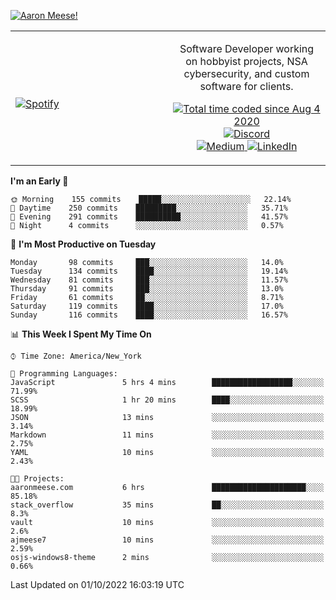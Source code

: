 [![Aaron Meese!](https://user-images.githubusercontent.com/17814535/88975338-a2aabf00-d27f-11ea-963f-8a19608716b4.png)](https://github.com/ajmeese7/readme-ascii "README ASCII")

<!-- Modified from project here: https://github.com/novatorem/novatorem -->
<table width="100%">
  <tr>
  <td width="50%">

&nbsp; <br> [![Spotify](https://ajmeese7.vercel.app/api/spotify)](https://open.spotify.com/user/ajmeese)

  </td>
  <td width="50%">
    <p align="center">
    Software Developer working on hobbyist projects, NSA cybersecurity, and custom software for clients.
    </p>
    <p align="center">
      <a href="https://wakatime.com/@f726891d-3b02-46cd-9b60-e8c59f9e2b14">
        <img src="https://wakatime.com/badge/user/f726891d-3b02-46cd-9b60-e8c59f9e2b14.svg" alt="Total time coded since Aug 4 2020" title="WakaTime" />
      </a>
      <a href="http://link.aaronmeese.com/discord">
        <img src="https://img.shields.io/badge/discord-ajmeese7%234835-369?style=flat-square&logo=discord&logoColor=white&color=purple" alt="Discord" title="Discord">
      </a>
      <br />
      <a href="https://link.aaronmeese.com/medium">
        <img src="https://img.shields.io/badge/medium-ajmeese7-1DB954?style=flat-square&logo=medium&logoColor=white" alt="Medium" title="Medium">
      </a>
      <a href="https://link.aaronmeese.com/linkedin">
        <img src="https://img.shields.io/badge/linkedIn-aaronmeese-1DB954?style=flat-square&logo=linkedin&logoColor=white&color=blue" alt="LinkedIn" title="LinkedIn">
      </a>
    </p>
  </td>

</table>

[//]: <> (The `&nbsp;` is to have Aphelion take up more space)

<!--START_SECTION:waka-->
**I'm an Early 🐤** 

```text
🌞 Morning    155 commits    █████░░░░░░░░░░░░░░░░░░░░   22.14% 
🌆 Daytime    250 commits    █████████░░░░░░░░░░░░░░░░   35.71% 
🌃 Evening    291 commits    ██████████░░░░░░░░░░░░░░░   41.57% 
🌙 Night      4 commits      ░░░░░░░░░░░░░░░░░░░░░░░░░   0.57%

```
📅 **I'm Most Productive on Tuesday** 

```text
Monday       98 commits     ███░░░░░░░░░░░░░░░░░░░░░░   14.0% 
Tuesday      134 commits    ████░░░░░░░░░░░░░░░░░░░░░   19.14% 
Wednesday    81 commits     ███░░░░░░░░░░░░░░░░░░░░░░   11.57% 
Thursday     91 commits     ███░░░░░░░░░░░░░░░░░░░░░░   13.0% 
Friday       61 commits     ██░░░░░░░░░░░░░░░░░░░░░░░   8.71% 
Saturday     119 commits    ████░░░░░░░░░░░░░░░░░░░░░   17.0% 
Sunday       116 commits    ████░░░░░░░░░░░░░░░░░░░░░   16.57%

```


📊 **This Week I Spent My Time On** 

```text
⌚︎ Time Zone: America/New_York

💬 Programming Languages: 
JavaScript               5 hrs 4 mins        ██████████████████░░░░░░░   71.99% 
SCSS                     1 hr 20 mins        ████░░░░░░░░░░░░░░░░░░░░░   18.99% 
JSON                     13 mins             ░░░░░░░░░░░░░░░░░░░░░░░░░   3.14% 
Markdown                 11 mins             ░░░░░░░░░░░░░░░░░░░░░░░░░   2.75% 
YAML                     10 mins             ░░░░░░░░░░░░░░░░░░░░░░░░░   2.43%

🐱‍💻 Projects: 
aaronmeese.com           6 hrs               █████████████████████░░░░   85.18% 
stack_overflow           35 mins             ██░░░░░░░░░░░░░░░░░░░░░░░   8.3% 
vault                    10 mins             ░░░░░░░░░░░░░░░░░░░░░░░░░   2.6% 
ajmeese7                 10 mins             ░░░░░░░░░░░░░░░░░░░░░░░░░   2.59% 
osjs-windows8-theme      2 mins              ░░░░░░░░░░░░░░░░░░░░░░░░░   0.66%

```


 Last Updated on 01/10/2022 16:03:19 UTC
<!--END_SECTION:waka-->
